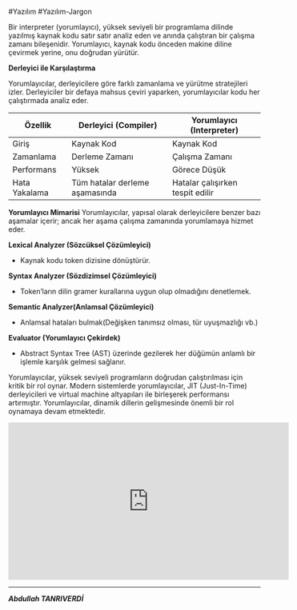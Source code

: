 #Yazılım #Yazılım-Jargon 

Bir interpreter (yorumlayıcı), yüksek seviyeli bir programlama dilinde yazılmış kaynak kodu satır satır analiz eden ve anında çalıştıran bir çalışma zamanı bileşenidir. Yorumlayıcı, kaynak kodu önceden makine diline çevirmek yerine, onu doğrudan yürütür.

**Derleyici ile Karşılaştırma**

Yorumlayıcılar, derleyicilere göre farklı zamanlama ve yürütme stratejileri izler. Derleyiciler bir defaya mahsus çeviri yaparken, yorumlayıcılar kodu her çalıştırmada analiz eder.

| Özellik       | Derleyici (Compiler)           | Yorumlayıcı (Interpreter)        |
| ------------- | ------------------------------ | -------------------------------- |
| Giriş         | Kaynak Kod                     | Kaynak Kod                       |
| Zamanlama     | Derleme Zamanı                 | Çalışma Zamanı                   |
| Performans    | Yüksek                         | Görece Düşük                     |
| Hata Yakalama | Tüm hatalar derleme aşamasında | Hatalar çalışırken tespit edilir |

**Yorumlayıcı Mimarisi**
Yorumlayıcılar, yapısal olarak derleyicilere benzer bazı aşamalar içerir; ancak her aşama çalışma zamanında yorumlamaya hizmet eder.

**Lexical Analyzer (Sözcüksel Çözümleyici)**
- Kaynak kodu token dizisine dönüştürür.

**Syntax Analyzer (Sözdizimsel Çözümleyici)**
- Token’ların dilin gramer kurallarına uygun olup olmadığını denetlemek.

**Semantic Analyzer(Anlamsal Çözümleyici)**
- Anlamsal hataları bulmak(Değişken tanımsız olması, tür uyuşmazlığı vb.)

**Evaluator (Yorumlayıcı Çekirdek)**
- Abstract Syntax Tree (AST) üzerinde gezilerek her düğümün anlamlı bir işlemle karşılık gelmesi sağlanır.


Yorumlayıcılar, yüksek seviyeli programların doğrudan çalıştırılması için kritik bir rol oynar. Modern sistemlerde yorumlayıcılar, JIT (Just-In-Time) derleyicileri ve virtual machine altyapıları ile birleşerek performansı artırmıştır. Yorumlayıcılar, dinamik dillerin gelişmesinde önemli bir rol oynamaya devam etmektedir.


<iframe width="560" height="315" src="https://www.youtube.com/embed/F64_bwahaWQ" title="YouTube video player" frameborder="0" allowfullscreen></iframe>



***
***Abdullah TANRIVERDİ***
